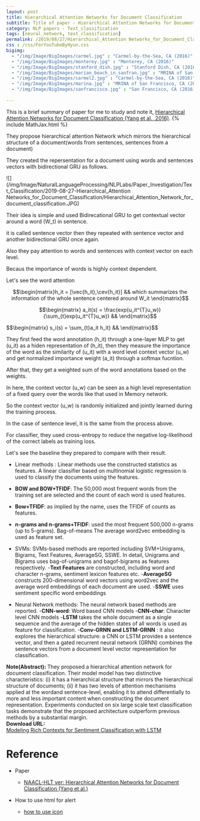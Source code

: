 ```yaml
---
layout: post
title: Hierarchical Attention Networks for Document Classification
subtitle: Title of paper - Hierarchical Attention Networks for Document Classification
category: NLP papers - Text_classification
tags: [neural_network, text_classification]
permalink: /2019/08/27/Hierarchical_Attention Networks_for_Document_Classification/
css : /css/ForYouTubeByHyun.css
bigimg: 
  - "/img/Image/BigImages/carmel.jpg" : "Carmel-by-the-Sea, CA (2016)"
  - "/img/Image/BigImages/monterey.jpg" : "Monterey, CA (2016)"
  - "/img/Image/BigImages/stanford_dish.jpg" : "Stanford Dish, CA (2016)"
  - "/img/Image/BigImages/marian_beach_in_sanfran.jpg" : "MRINA of San Francisco, CA (2016)"
  - "/img/Image/BigImages/carmel2.jpg" : "Carmel-by-the-Sea, CA (2016)"
  - "/img/Image/BigImages/marina.jpg" : "MRINA of San Francisco, CA (2016)"
  - "/img/Image/BigImages/sanfrancisco.jpg" : "San Francisco, CA (2016)"
  
---
```


This is a brief summary of paper for me to study and note it, [Hierarchical Attention Networks for Document Classification (Yang et al., 2016)](https://www.aclweb.org/anthology/N16-1174). 
{% include MathJax.html %}

They propose hierarchical attention Network which mirrors the hierarchical structure of a document(words from sentences, sentences from a document)

They created the repersentation for a document using words and sentences vectors with bidirectional GRU as follows.

![](/img/Image/NaturalLanguageProcessing/NLPLabs/Paper_Investigation/Text_Classification/2019-08-27-Hierarchical_Attention Networks_for_Document_Classification/Hierarchical_Attention_Network_for_document_classification.JPG)

Their idea is simple and used Bidirecational GRU to get contextual vector around a word \(W_t\) in sentence.

it is called sentence vector then they repeated with sentence vector and another bidirectional GRU once again.

Also they pay attention to words and sentences with context vector on each level.

Becaus the importance of words is highly context dependent.

Let's see the word attention 

$$\begin{matrix}h_it = [\vec{h_it},\cev{h_it}] && which summarizes the information of the whole sentence centered around W_it \end{matrix}$$

$$\begin{matrix} a_it(s) = \frac{exp(u_it^{T}u_w)}{\sum_{t}exp(u_it^{T}u_w)} &&  \end{matrix}$$

$$\begin{matrix} s_i(s) = \sum_{t}a_it h_it} &&  \end{matrix}$$

They first feed the word annotation \(h_it\) through a one-layer MLP to get  \(u_it\) as a hiden representation of  \(h_it\), then they measure the importance of the word as the similarity of  \(u_it\) with a word level context vector  \(u_w\) and get normalized importance weight  \(a_it\) through a softmax fucntion.

After that, they get a weighted sum of the word annotations based on the weights.

In here, the context vector  \(u_w\) can be seen as a high level representation of a fixed query over the words like that used in Memory network.

So the context vector  \(u_w\) is randomly initialized and jointly learned during the training process.

In the case of sentence level, it is the same from the process above. 

For classifier, they used cross-entropy to reduce the negative log-likelihood of the correct labels as training loss.

Let's see the baseline they prepared to compare with their result. 

- Linear methods : Linear methods use the constructed statistics as features. A linear classifier based on multinomial logistic regression is used to classify the documents using the features.
 - **BOW and BOW+TFIDF**: The 50,000 most frequent words from the training set are selected and the count of each word is used features.
 - **Bow+TFIDF**: as implied by the name, uses the TFIDF of counts as features. 
 - **n-grams and n-grams+TFIDF**: used the most frequent 500,000 n-grams (up to 5-grams). Bag-of-means The average word2vec embedding is used as feature set.
 
- SVMs: SVMs-based methods are reported including SVM+Unigrams, Bigrams, Text Features, AverageSG, SSWE. In detail, Unigrams and Bigrams uses bag-of-unigrams and bagof-bigrams as features respectively. 
 -**Text Features** are constructed, including word and character n-grams, sentiment lexicon features etc.
 -**AverageSG** constructs 200-dimensional word vectors using word2vec and the average word embeddings of each document are used.
 -**SSWE** uses sentiment specific word embeddings

- Neural Network methods: The neural network based methods are reported.
 -**CNN-word**: Word based CNN models
 -**CNN-char**: Character level CNN models
 -**LSTM** takes the whole document as a single sequence and the average of the hidden states of all words is used as feature for classification.
 -**Conv-GRNN and LSTM-GRNN** : it also explores the hierarchical structure: a CNN or LSTM provides a sentence vector, and then a gated recurrent neural network (GRNN) combines the sentence vectors from a document level vector representation for classification.


<div class="alert alert-info" role="alert"><i class="fa fa-info-circle"></i> <b>Note(Abstract): </b>
They proposed a hierarchical attention network for document classification. Their model model has two distinctive characteristics: (i) it has a hierarchical structure that mirrors the hierarchical structure of documents; (ii) it has two levels of attention mechanisms applied at the wordand sentence-level, enabling it to attend differentially to more and less important content when constructing the document representation. Experiments conducted on six large scale text classification tasks demonstrate that the proposed architecture outperform previous methods by a substantial margin.
</div>
    
<div class="alert alert-success" role="alert"><i class="fa fa-paperclip fa-lg"></i> <b>Download URL: </b><br>
  <a href="https://arxiv.org/abs/1605.01478">Modeling Rich Contexts for Sentiment Classification with LSTM</a>
</div>

# Reference 

- Paper 
  - [NAACL-HLT ver: Hierarchical Attention Networks for Document Classification (Yang et al.)](https://www.aclweb.org/anthology/N16-1174)
  
  
- How to use html for alert
  - [how to use icon](http://idratherbewriting.com/documentation-theme-jekyll/mydoc_icons.html)




























